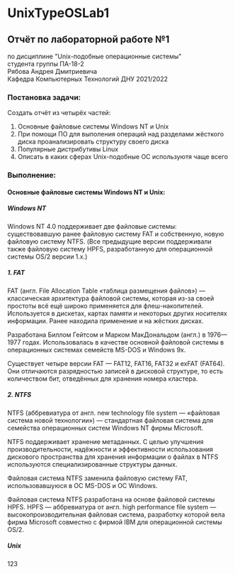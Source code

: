 # UnixTypeOSLab1

## Отчёт по лабораторной работе №1   

по дисциплине "Unix-подобные операционные системы"   
студента группы ПА-18-2   
Рябова Андрея Дмитриевича   
Кафедра Компьютерных Технологий ДНУ 2021/2022

### Постановка задачи:   

Создать отчёт из четырёх частей:
1. Основные файловые системы Windows NT и Unix
2. При помощи ПО для выполения операций над разделами жёсткого диска проанализировать структуру своего диска
3. Популярные дистрибутивы Linux
4. Описать в каких сферах Unix-подобные ОС используютя чаще всего

### Выполнение:   

#### Основные файловые системы Windows NT и Unix:   

##### Windows NT   

Windows NT 4.0 поддерживает две файловые системы: существовавшую ранее файловую систему FAT и собственную, новую файловую систему NTFS. (Все предыдущие версии поддерживали также файловую систему HPFS, разработанную для операционной системы OS/2 версии 1.х.)

##### 1. FAT   

FAT (англ. File Allocation Table «таблица размещения файлов») — классическая архитектура файловой системы, которая из-за своей простоты всё ещё широко применяется для флеш-накопителей. Используется в дискетах, картах памяти и некоторых других носителях информации. Ранее находила применение и на жёстких дисках.

Разработана Биллом Гейтсом и Марком МакДональдом (англ.) в 1976—1977 годах. Использовалась в качестве основной файловой системы в операционных системах семейств MS-DOS и Windows 9x.

Существует четыре версии FAT — FAT12, FAT16, FAT32 и exFAT (FAT64). Они отличаются разрядностью записей в дисковой структуре, то есть количеством бит, отведённых для хранения номера кластера.

##### 2. NTFS   

NTFS (аббревиатура от англ. new technology file system — «файловая система новой технологии») — стандартная файловая система для семейства операционных систем Windows NT фирмы Microsoft.

NTFS поддерживает хранение метаданных. С целью улучшения производительности, надёжности и эффективности использования дискового пространства для хранения информации о файлах в NTFS используются специализированные структуры данных.

Файловая система NTFS заменила файловую систему FAT, использовавшуюся в ОС MS-DOS и ОС Windows.

Файловая система NTFS разработана на основе файловой системы HPFS. HPFS — аббревиатура от англ. high performance file system — высокопроизводительная файловая система, разработку которой вела фирма Microsoft совместно с фирмой IBM для операционной системы OS/2.

##### Unix

123
